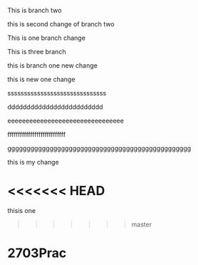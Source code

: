 

This is branch two


this is second change of branch two

This is one branch change



This is three branch


this is branch one new change

this is new one change


ssssssssssssssssssssssssssssss


ddddddddddddddddddddddddd


eeeeeeeeeeeeeeeeeeeeeeeeeeeeeeee



ffffffffffffffffffffffffffff








gggggggggggggggggggggggggggggggggggggggggggggggg



this is my change

<<<<<<< HEAD
=======
thisis one 
>>>>>>> master

# 2703Prac
